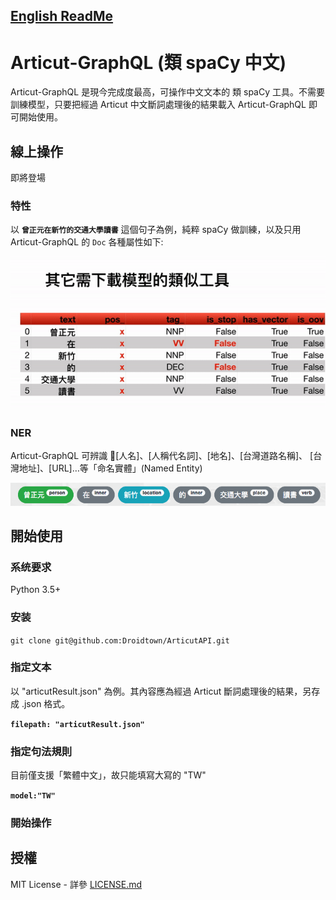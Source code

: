 [English ReadMe](README_EN.md)
------------------------------

# Articut-GraphQL (類 spaCy 中文)

Articut-GraphQL 是現今完成度最高，可操作中文文本的 類 spaCy 工具。不需要訓練模型，只要把經過 Articut 中文斷詞處理後的結果載入 Articut-GraphQL 即可開始使用。

## 線上操作

即將登場

### 特性
以 **`曾正元在新竹的交通大學讀書`** 這個句子為例，純粹 spaCy 做訓練，以及只用 Articut-GraphQL 的 `Doc` 各種屬性如下:

![attributes_of_doc](../../Screenshots/attributes_of_doc.gif)

### NER

Articut-GraphQL 可辨識 [人名]、[人稱代名詞]、[地名]、[台灣道路名稱]、 [台灣地址]、[URL]…等「命名實體」(Named Entity)

![ner_of_doc](../../Screenshots/ner_of_doc.png)

## 開始使用



### 系统要求

Python 3.5+

### 安装
`git clone git@github.com:Droidtown/ArticutAPI.git`

### 指定文本
以 "articutResult.json" 為例。其內容應為經過 Articut 斷詞處理後的結果，另存成 .json 格式。

**`filepath: "articutResult.json"`**

### 指定句法規則
目前僅支援「繁體中文」，故只能填寫大寫的 "TW"

**`model:"TW"`**

### 開始操作



## 授權

MIT License - 詳參 [LICENSE.md](https://github.com/Droidtown/ArticutAPI/blob/master/LICENSE)